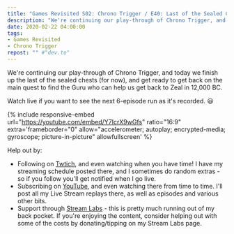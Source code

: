 ```yaml
---
title: "Games Revisited S02: Chrono Trigger / E40: Last of the Sealed Chests"
description: "We're continuing our play-through of Chrono Trigger, and today we finish up the last of the sealed chests (for now), and get ready to get back on the main quest to find the Guru who can help us get back to Zeal in 12,000 BC."
date: 2020-02-22 04:00:00
tags:
- Games Revisited
- Chrono Trigger
repost: "" #"dev.to"
---
```


We're continuing our play-through of Chrono Trigger, and today we finish up the last of the sealed chests (for now), and get ready to get back on the main quest to find the Guru who can help us get back to Zeal in 12,000 BC.

Watch live if you want to see the next 6-episode run as it's recorded. :smiley:
<!--more-->

{% include responsive-embed url="https://youtube.com/embed/Y7IcrX9wGfs" ratio="16:9" extra='frameborder="0" allow="accelerometer; autoplay; encrypted-media; gyroscope; picture-in-picture" allowfullscreen' %}

Help out by:
 * Following on [Twtich](https://twitch.tv/AnonJr_Live), and even watching when you have time! I have my streaming schedule posted there, and I sometimes do random extras - so if you follow you'll get notified when I go live.
 * Subscribing on [YouTube](http://www.youtube.com/channel/UCXafqhKHbkSUIrq0LAuu0tw), and even watching there from time to time. I'll post all my Live Stream replays there, as well as episodes and various other bits.
 * Support through [Stream Labs](https://streamlabs.com/anonjr_live) - this is pretty much running out of my back pocket. If you're enjoying the content, consider helping out with some of the costs by donating/tipping on my Stream Labs page.